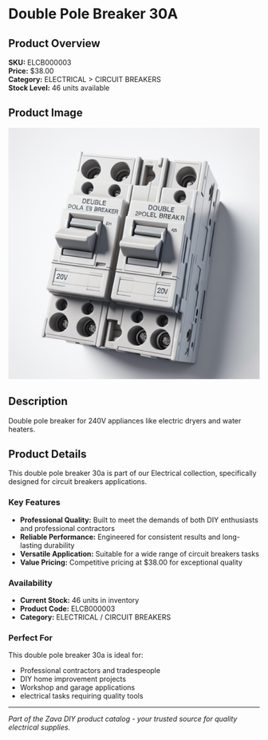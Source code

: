 # Double Pole Breaker 30A

## Product Overview

**SKU:** ELCB000003  
**Price:** $38.00  
**Category:** ELECTRICAL > CIRCUIT BREAKERS  
**Stock Level:** 46 units available  

## Product Image

![Double Pole Breaker 30A](https://raw.githubusercontent.com/microsoft/ai-tour-26-zava-diy-dataset-plus-mcp/refs/heads/main/images/electrical_circuit_breakers_double_pole_breaker_30a_20250620_205747.png)

## Description

Double pole breaker for 240V appliances like electric dryers and water heaters.

## Product Details

This double pole breaker 30a is part of our Electrical collection, specifically designed for circuit breakers applications. 

### Key Features

- **Professional Quality:** Built to meet the demands of both DIY enthusiasts and professional contractors
- **Reliable Performance:** Engineered for consistent results and long-lasting durability
- **Versatile Application:** Suitable for a wide range of circuit breakers tasks
- **Value Pricing:** Competitive pricing at $38.00 for exceptional quality

### Availability

- **Current Stock:** 46 units in inventory
- **Product Code:** ELCB000003
- **Category:** ELECTRICAL / CIRCUIT BREAKERS

### Perfect For

This double pole breaker 30a is ideal for:
- Professional contractors and tradespeople
- DIY home improvement projects  
- Workshop and garage applications
- electrical tasks requiring quality tools

---

*Part of the Zava DIY product catalog - your trusted source for quality electrical supplies.*

